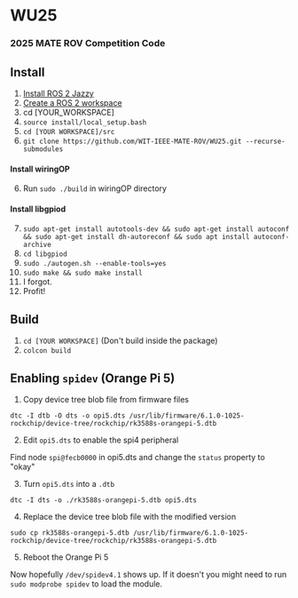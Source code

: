 # WU25
### 2025 MATE ROV Competition Code
## Install
1. [Install ROS 2 Jazzy](https://docs.ros.org/en/jazzy/Installation/Ubuntu-Install-Debs.html)
2. [Create a ROS 2 workspace](https://docs.ros.org/en/jazzy/Tutorials/Beginner-Client-Libraries/Creating-A-Workspace/Creating-A-Workspace.html)
3. cd [YOUR_WORKSPACE]
3. `source install/local_setup.bash`
4. `cd [YOUR WORKSPACE]/src`
5. `git clone https://github.com/WIT-IEEE-MATE-ROV/WU25.git --recurse-submodules`
#### Install wiringOP
6. Run `sudo ./build` in wiringOP directory
#### Install libgpiod
7. `sudo apt-get install autotools-dev && sudo apt-get install autoconf && sudo apt-get install dh-autoreconf && sudo apt install autoconf-archive`
7. `cd libgpiod`
8. `sudo ./autogen.sh --enable-tools=yes`
9. `sudo make && sudo make install`
10. I forgot.
11. Profit!
## Build
1. `cd [YOUR WORKSPACE]` (Don't build inside the package)
2. `colcon build`
## Enabling `spidev` (Orange Pi 5)
1. Copy device tree blob file from firmware files 

`dtc -I dtb -O dts -o opi5.dts /usr/lib/firmware/6.1.0-1025-rockchip/device-tree/rockchip/rk3588s-orangepi-5.dtb`

2. Edit `opi5.dts` to enable the spi4 peripheral 

Find node `spi@fecb0000` in opi5.dts and change the `status` property to "okay"

3. Turn `opi5.dts` into a `.dtb`

`dtc -I dts -o ./rk3588s-orangepi-5.dtb opi5.dts`

4. Replace the device tree blob file with the modified version

`sudo cp rk3588s-orangepi-5.dtb /usr/lib/firmware/6.1.0-1025-rockchip/device-tree/rockchip/rk3588s-orangepi-5.dtb`

5. Reboot the Orange Pi 5

Now hopefully `/dev/spidev4.1` shows up. If it doesn't you might need to run `sudo modprobe spidev` to load the module.
